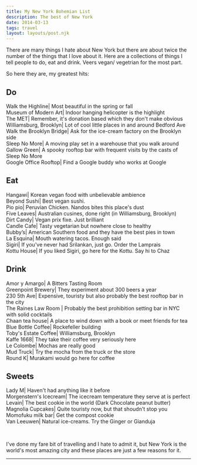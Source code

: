 ```yaml
---
title: My New York Bohemian List
description: The best of New York
date: 2014-03-13
tags: travel
layout: layouts/post.njk
---
```


There are many things I hate about New York but there are about twice the number of the things that I love about it. Here are a collections of things I tell people to do, eat and drink. Veers vegan/ vegetrian for the most part. 

So here they are, my greatest hits:
 
<h2>Do</h2>

Walk the Highline| Most beautiful in the spring or fall<br>
Museum of Modern Art| Indoor hanging helicopter is the highlight<br>
The MET| Remember, it's donation based which they don't make obvious<br>
Williamsburg, Brooklyn| Lot of cool little places in and around Bedford Ave<br>
Walk the Brooklyn Bridge| Ask for the ice-cream factory on the Brooklyn side<br>
Sleep No More| A moving play set in a warehouse that you walk around<br>
Gallow Green| A spooky rooftop bar with frequent visits by the casts of Sleep No More<br>
Google Office Rooftop| Find a Google buddy who works at Google<br>


<h2>Eat</h2>

Hangawi| Korean vegan food with unbelievable ambience <br>
Beyond Sushi| Best vegan sushi.<br>
Pio pio| Peruvian Chicken. Nandos bites this place's dust<br>
Five Leaves| Australian cusines, done right (in Williamsburg, Brooklyn)<br>
Dirt Candy| Vegan prix fixe. Just brilliant<br>
Candle Cafe| Tasty vegetarian but nowhere close to healthy<br>
Bubby’s| American Southern food and they have the best pies in town<br>
La Esquina| Mouth watering tacos. Enough said <br>
Sigiri| If you've never had Srilankan, just go. Order the Lamprais<br>
Kottu House| If you liked Sigiri, go here for the Kottu. Say hi to Chaz<br>

<h2>Drink</h2>

Amor y Amargo| A Bitters Tasting Room<br>
Greenpoint Brewery| They experiment about 300 beers a year<br>
230 5th Ave| Expensive, touristy but also probably the best rooftop bar in the city<br>
The Raines Law Room | Probably the best prohibition setting bar in NYC with solid cocktails<br>
Chaan tea house| A place to wind down with a book or meet friends for tea<br>
Blue Bottle Coffee| Rockefeller building<br>
Toby's Estate Coffee| Williamsburg, Brooklyn<br>
Kaffe 1668| They take their coffee very seriously here<br>
Le Colombe| Mochas are really good<br>
Mud Truck| Try the mocha from the truck or the store<br>
Round K| Murakami would go here for coffee <br>

<h2>Sweets</h2>

Lady M| Haven't had anything like it before<br>
Morgenstern's Icecream| The icecream temperature they serve at is perfect<br>
Levain| The best cookie in the world (Dark Chocolate peanut butter)<br>
Magnolia Cupcakes| Quite touristy now, but that shoudn't stop you<br>
Momofuku milk bar| Get the compost cookie<br>
Van Leeuwen| Natural ice-creams. Try the Ginger or Gianduja<br> 

<br>


I've done my fare bit of travelling and I hate to admit it, but New York is the world's most amazing city and these places are just a few reasons for it. 

---
